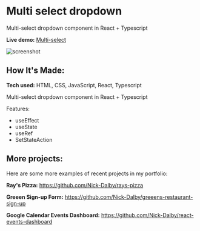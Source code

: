# Multi select dropdown

Multi-select dropdown component in React + Typescript

**Live demo:** [Multi-select](https://zippy-tartufo-48535f.netlify.app/)

![screenshot](https://user-images.githubusercontent.com/99472735/196165028-2abe3c7e-f927-4602-8562-4aa9a7b29623.jpeg)

## How It's Made:

**Tech used:** HTML, CSS, JavaScript, React, Typescript

Multi-select dropdown component in React + Typescript

Features:

- useEffect
- useState
- useRef
- SetStateAction


## More projects:

Here are some more examples of recent projects in my portfolio:

**Ray's Pizza:** https://github.com/Nick-Dalby/rays-pizza

**Greeen Sign-up Form:** https://github.com/Nick-Dalby/greeens-restaurant-sign-up

**Google Calendar Events Dashboard:** https://github.com/Nick-Dalby/react-events-dashboard
